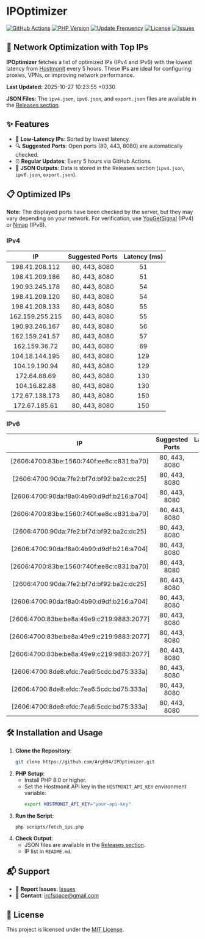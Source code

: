 # IPOptimizer

[![GitHub Actions](https://github.com/Argh94/IPOptimizer/workflows/IPOptimizer/badge.svg)](https://github.com/Argh94/IPOptimizer/actions)
[![PHP Version](https://img.shields.io/badge/PHP-8.0-blue)](https://www.php.net)
[![Update Frequency](https://img.shields.io/badge/Updates-Every%205%20Hours-green)](https://github.com/Argh94/IPOptimizer)
[![License](https://img.shields.io/badge/License-MIT-yellow)](https://opensource.org/licenses/MIT)
[![Issues](https://img.shields.io/github/issues/Argh94/IPOptimizer)](https://github.com/Argh94/IPOptimizer/issues)

## 🚀 Network Optimization with Top IPs

**IPOptimizer** fetches a list of optimized IPs (IPv4 and IPv6) with the lowest latency from [Hostmonit](https://hostmonit.com/) every 5 hours. These IPs are ideal for configuring proxies, VPNs, or improving network performance.

**Last Updated:** 2025-10-27 10:23:55 +0330

**JSON Files**: The `ipv4.json`, `ipv6.json`, and `export.json` files are available in the [Releases section](https://github.com/Argh94/IPOptimizer/releases).

## ✨ Features
- 📡 **Low-Latency IPs**: Sorted by lowest latency.
- 🔍 **Suggested Ports**: Open ports (80, 443, 8080) are automatically checked.
- ⏰ **Regular Updates**: Every 5 hours via GitHub Actions.
- 📄 **JSON Outputs**: Data is stored in the Releases section (`ipv4.json`, `ipv6.json`, `export.json`).

## 📋 Optimized IPs

**Note:** The displayed ports have been checked by the server, but they may vary depending on your network. For verification, use [YouGetSignal](https://www.yougetsignal.com/tools/open-ports/) (IPv4) or [Nmap](https://nmap.org/) (IPv6).

### IPv4
| IP | Suggested Ports | Latency (ms) |
|:---:|:---------------:|:------------:|
| 198.41.208.112 | 80, 443, 8080 | 51 |
| 198.41.209.186 | 80, 443, 8080 | 51 |
| 190.93.245.178 | 80, 443, 8080 | 54 |
| 198.41.209.120 | 80, 443, 8080 | 54 |
| 198.41.208.133 | 80, 443, 8080 | 55 |
| 162.159.255.215 | 80, 443, 8080 | 55 |
| 190.93.246.167 | 80, 443, 8080 | 56 |
| 162.159.241.57 | 80, 443, 8080 | 57 |
| 162.159.36.72 | 80, 443, 8080 | 69 |
| 104.18.144.195 | 80, 443, 8080 | 129 |
| 104.19.190.94 | 80, 443, 8080 | 129 |
| 172.64.88.69 | 80, 443, 8080 | 130 |
| 104.16.82.88 | 80, 443, 8080 | 130 |
| 172.67.138.173 | 80, 443, 8080 | 150 |
| 172.67.185.61 | 80, 443, 8080 | 150 |

### IPv6
| IP | Suggested Ports | Latency (ms) |
|:---:|:---------------:|:------------:|
| [2606:4700:83be:1560:740f:ee8c:c831:ba70] | 80, 443, 8080 | 3 |
| [2606:4700:90da:7fe2:bf7d:bf92:ba2c:dc25] | 80, 443, 8080 | 3 |
| [2606:4700:90da:f8a0:4b90:d9df:b216:a704] | 80, 443, 8080 | 3 |
| [2606:4700:83be:1560:740f:ee8c:c831:ba70] | 80, 443, 8080 | 3 |
| [2606:4700:90da:7fe2:bf7d:bf92:ba2c:dc25] | 80, 443, 8080 | 3 |
| [2606:4700:90da:f8a0:4b90:d9df:b216:a704] | 80, 443, 8080 | 3 |
| [2606:4700:83be:1560:740f:ee8c:c831:ba70] | 80, 443, 8080 | 3 |
| [2606:4700:90da:7fe2:bf7d:bf92:ba2c:dc25] | 80, 443, 8080 | 3 |
| [2606:4700:90da:f8a0:4b90:d9df:b216:a704] | 80, 443, 8080 | 3 |
| [2606:4700:83be:be8a:49e9:c219:9883:2077] | 80, 443, 8080 | 4 |
| [2606:4700:83be:be8a:49e9:c219:9883:2077] | 80, 443, 8080 | 4 |
| [2606:4700:83be:be8a:49e9:c219:9883:2077] | 80, 443, 8080 | 4 |
| [2606:4700:8de8:efdc:7ea6:5cdc:bd75:333a] | 80, 443, 8080 | 16 |
| [2606:4700:8de8:efdc:7ea6:5cdc:bd75:333a] | 80, 443, 8080 | 16 |
| [2606:4700:8de8:efdc:7ea6:5cdc:bd75:333a] | 80, 443, 8080 | 16 |

## 🛠️ Installation and Usage
1. **Clone the Repository**:
   ```bash
   git clone https://github.com/Argh94/IPOptimizer.git
   ```
2. **PHP Setup**:
   - Install PHP 8.0 or higher.
   - Set the Hostmonit API key in the `HOSTMONIT_API_KEY` environment variable:
     ```bash
     export HOSTMONIT_API_KEY="your-api-key"
     ```
3. **Run the Script**:
   ```bash
   php scripts/fetch_ips.php
   ```
4. **Check Output**:
   - JSON files are available in the [Releases section](https://github.com/Argh94/IPOptimizer/releases).
   - IP list in `README.md`.

## 📬 Support
- 🐛 **Report Issues**: [Issues](https://github.com/Argh94/IPOptimizer/issues)
- 📧 **Contact**: [ircfspace@gmail.com](mailto:ircfspace@gmail.com)

## 📄 License
This project is licensed under the [MIT License](https://github.com/Argh94/HandWave/blob/main/LICENCE).

